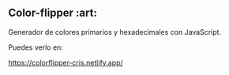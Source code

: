 <h2> Color-flipper :art: </h2>

Generador de colores primarios y hexadecimales con JavaScript. 

Puedes verlo en:

https://colorflipper-cris.netlify.app/

